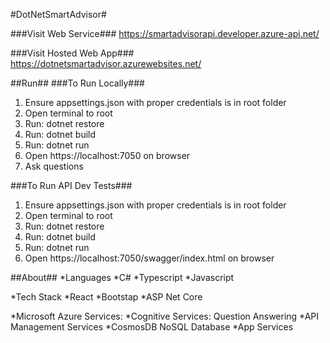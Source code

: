 #DotNetSmartAdvisor#

###Visit Web Service###
https://smartadvisorapi.developer.azure-api.net/

###Visit Hosted Web App###
https://dotnetsmartadvisor.azurewebsites.net/

##Run##
###To Run Locally###
1. Ensure appsettings.json with proper credentials is in root folder
2. Open terminal to root
3. Run: dotnet restore 
4. Run: dotnet build
5. Run: dotnet run
6. Open https://localhost:7050 on browser
7. Ask questions

###To Run API Dev Tests###
1. Ensure appsettings.json with proper credentials is in root folder
2. Open terminal to root
3. Run: dotnet restore 
4. Run: dotnet build
5. Run: dotnet run
6. Open https://localhost:7050/swagger/index.html on browser

##About##
*Languages
  *C#
  *Typescript
  *Javascript

*Tech Stack
  *React
  *Bootstap
  *ASP Net Core

*Microsoft Azure Services:
  *Cognitive Services: Question Answering
  *API Management Services
  *CosmosDB NoSQL Database
  *App Services



